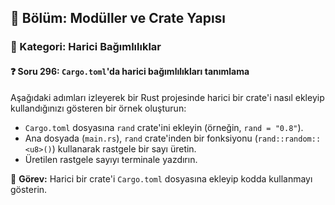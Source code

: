 ## 📘 Bölüm: Modüller ve Crate Yapısı  
### 🔹 Kategori: Harici Bağımlılıklar  
#### ❓ Soru 296: `Cargo.toml`'da harici bağımlılıkları tanımlama

Aşağıdaki adımları izleyerek bir Rust projesinde harici bir crate'i nasıl ekleyip kullandığınızı gösteren bir örnek oluşturun:

- `Cargo.toml` dosyasına `rand` crate'ini ekleyin (örneğin, `rand = "0.8"`).
- Ana dosyada (`main.rs`), `rand` crate'inden bir fonksiyonu (`rand::random::<u8>()`) kullanarak rastgele bir sayı üretin.
- Üretilen rastgele sayıyı terminale yazdırın.

🔧 **Görev:** Harici bir crate'i `Cargo.toml` dosyasına ekleyip kodda kullanmayı gösterin.
